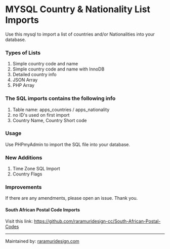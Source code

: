 # MYSQL Country & Nationality List Imports

Use this mysql to import a list of countries and/or Nationalities into your database.

### Types of Lists

1. Simple country code and name
2. Simple country code and name with InnoDB
3. Detailed country info
4. JSON Array
5. PHP Array

### The SQL imports contains the following info

1. Table name: apps_countries / apps_nationality
2. no ID's used on first import
3. Country Name, Country Short code

### Usage

Use PHPmyAdmin to import the SQL file into your database.

### New Additions

1. Time Zone SQL Import
2. Country Flags

### Improvements

If there are any amendments, please open an issue.
Thank you.

#### South African Postal Code Imports 
Visit this link: https://github.com/raramuridesign-cc/South-African-Postal-Codes

----------------------------------
Maintained by:
[raramuridesign.com](https://www.raramuridesign.com/)
